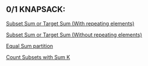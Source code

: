 ## 0/1 KNAPSACK:
[Subset Sum or Target Sum (With repeating elements)](https://github.com/AnushkaKundu/ALGORITHMS/blob/main/DynamicProgramming/Subset%20Sum%20or%20Target%20Sum%20(With%20repeating%20elements).md)

[Subset Sum or Target Sum (Without repeating elements)](https://github.com/AnushkaKundu/ALGORITHMS/blob/main/DynamicProgramming/Subset%20Sum%20or%20Target%20Sum%20(Without%20repeating%20elements).md)

[Equal Sum partition](https://github.com/AnushkaKundu/ALGORITHMS/blob/main/DynamicProgramming/Equal%20Sum%20partition.md)

[Count Subsets with Sum K](https://github.com/AnushkaKundu/ALGORITHMS/blob/main/DynamicProgramming/Count%20Subsets%20with%20Sum%20K.md)
